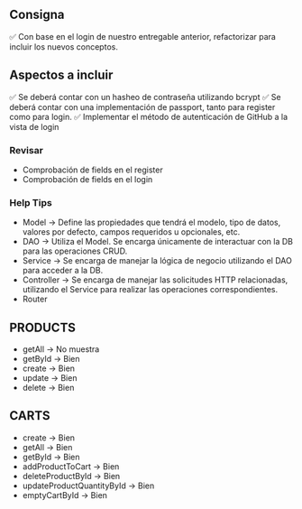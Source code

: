 ## Consigna

✅ Con base en el login de nuestro entregable anterior, refactorizar para incluir los nuevos conceptos.

## Aspectos a incluir

✅ Se deberá contar con un hasheo de contraseña utilizando bcrypt
✅ Se deberá contar con una implementación de passport, tanto para register como para login.
✅ Implementar el método de autenticación de GitHub a la vista de login


### Revisar

- Comprobación de fields en el register
- Comprobación de fields en el login

### Help Tips

- Model -> Define las propiedades que tendrá el modelo, tipo de datos, valores por defecto, campos requeridos u opcionales, etc.
- DAO -> Utiliza el Model. Se encarga únicamente de interactuar con la DB para las operaciones CRUD.
- Service -> Se encarga de manejar la lógica de negocio utilizando el DAO para acceder a la DB.
- Controller -> Se encarga de manejar las solicitudes HTTP relacionadas, utilizando el Service para realizar las operaciones correspondientes.
- Router

## PRODUCTS

- getAll -> No muestra
- getById -> Bien
- create -> Bien
- update -> Bien
- delete -> Bien


## CARTS

- create -> Bien
- getAll -> Bien
- getById -> Bien
- addProductToCart -> Bien
- deleteProductById -> Bien
- updateProductQuantityById -> Bien
- emptyCartById -> Bien
